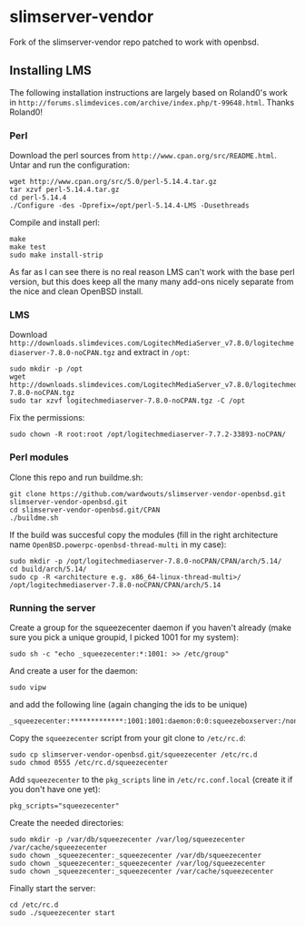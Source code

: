 slimserver-vendor
=================

Fork of the slimserver-vendor repo patched to work with openbsd.

## Installing LMS

The following installation instructions are largely based on Roland0's work in `http://forums.slimdevices.com/archive/index.php/t-99648.html`. Thanks Roland0!

### Perl

Download the perl sources from `http://www.cpan.org/src/README.html`. Untar and run the configuration:

```
wget http://www.cpan.org/src/5.0/perl-5.14.4.tar.gz
tar xzvf perl-5.14.4.tar.gz
cd perl-5.14.4
./Configure -des -Dprefix=/opt/perl-5.14.4-LMS -Dusethreads
```

Compile and install perl:

```
make
make test
sudo make install-strip
```

As far as I can see there is no real reason LMS can't work with the base perl version, but this does keep all the many many add-ons nicely separate from the nice and clean OpenBSD install.

### LMS

Download `http://downloads.slimdevices.com/LogitechMediaServer_v7.8.0/logitechmediaserver-7.8.0-noCPAN.tgz` and extract in `/opt`:

```
sudo mkdir -p /opt
wget http://downloads.slimdevices.com/LogitechMediaServer_v7.8.0/logitechmediaserver-7.8.0-noCPAN.tgz
sudo tar xzvf logitechmediaserver-7.8.0-noCPAN.tgz -C /opt
```

Fix the permissions:
```
sudo chown -R root:root /opt/logitechmediaserver-7.7.2-33893-noCPAN/
```

### Perl modules
Clone this repo and run buildme.sh:

```
git clone https://github.com/wardwouts/slimserver-vendor-openbsd.git slimserver-vendor-openbsd.git
cd slimserver-vendor-openbsd.git/CPAN
./buildme.sh
```

If the build was succesful copy the modules (fill in the right architecture name `OpenBSD.powerpc-openbsd-thread-multi` in my case):
```
sudo mkdir -p /opt/logitechmediaserver-7.8.0-noCPAN/CPAN/arch/5.14/
cd build/arch/5.14/
sudo cp -R <architecture e.g. x86_64-linux-thread-multi>/ /opt/logitechmediaserver-7.8.0-noCPAN/CPAN/arch/5.14
```

### Running the server

Create a group for the squeezecenter daemon if you haven't already (make sure you pick a unique groupid, I picked 1001 for my system):

```
sudo sh -c "echo _squeezecenter:*:1001: >> /etc/group"
```

And create a user for the daemon:

```
sudo vipw
```

and add the following line (again changing the ids to be unique)

```
_squeezecenter:*************:1001:1001:daemon:0:0:squeezeboxserver:/nonexistent:/sbin/nologin
```

Copy the `squeezecenter` script from your git clone to `/etc/rc.d`:

```
sudo cp slimserver-vendor-openbsd.git/squeezecenter /etc/rc.d
sudo chmod 0555 /etc/rc.d/squeezecenter
```

Add `squeezecenter` to the `pkg_scripts` line in `/etc/rc.conf.local` (create it if you don't have one yet):

```
pkg_scripts="squeezecenter"
```

Create the needed directories:

```
sudo mkdir -p /var/db/squeezecenter /var/log/squeezecenter /var/cache/squeezecenter
sudo chown _squeezecenter:_squeezecenter /var/db/squeezecenter
sudo chown _squeezecenter:_squeezecenter /var/log/squeezecenter
sudo chown _squeezecenter:_squeezecenter /var/cache/squeezecenter
```

Finally start the server:
```
cd /etc/rc.d
sudo ./squeezecenter start
```
